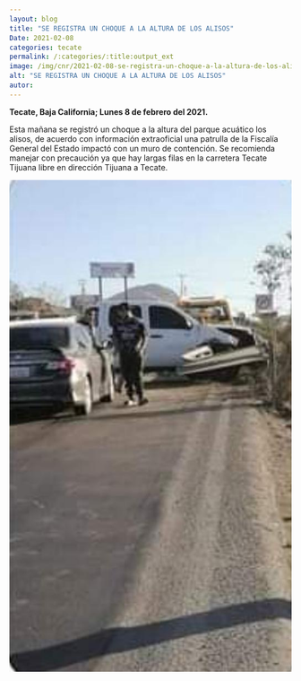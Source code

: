 ```yaml
---
layout: blog
title: "SE REGISTRA UN CHOQUE A LA ALTURA DE LOS ALISOS"
Date: 2021-02-08
categories: tecate
permalink: /:categories/:title:output_ext
image: /img/cnr/2021-02-08-se-registra-un-choque-a-la-altura-de-los-alisos.jpg
alt: "SE REGISTRA UN CHOQUE A LA ALTURA DE LOS ALISOS"
autor:
---
```


**Tecate, Baja California; Lunes 8 de febrero del 2021.** 

Esta mañana se registró un choque a la altura del parque acuático los alisos, de acuerdo con información extraoficial una patrulla de la Fiscalía General del Estado impactó con un muro de contención. 
Se recomienda manejar con precaución ya que hay largas filas en la carretera Tecate Tijuana libre en dirección Tijuana a Tecate.

<div id="carouselExampleSlidesOnly" class="carousel slide" data-ride="carousel">
  <div class="carousel-inner">
    <div class="carousel-item active">
       <img class="d-block w-100" src="/img/cnr/2021-02-08-se-registra-un-choque-a-la-altura-de-los-alisos.jpg" loading="lazy"  alt="SE REGISTRA UN CHOQUE A LA ALTURA DE LOS ALISOS">
    </div>
  </div>
</div>
